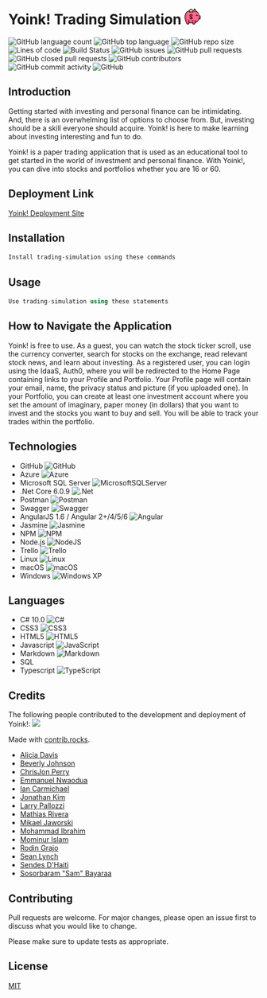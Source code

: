 # Yoink! Trading Simulation ![Yoink! Pig](https://github.com/071822-dotnet-ext-batch-org/Trading-Simulation/blob/development/client/src/favicon-32x32.png?raw=true)

![GitHub language count](https://img.shields.io/github/languages/count/071822-dotnet-ext-batch-org/Trading-Simulation)
![GitHub top language](https://img.shields.io/github/languages/top/071822-dotnet-ext-batch-org/Trading-Simulation)
![GitHub repo size](https://img.shields.io/github/repo-size/071822-dotnet-ext-batch-org/Trading-Simulation)
![Lines of code](https://img.shields.io/tokei/lines/github/071822-dotnet-ext-batch-org/Trading-Simulation)
![Build Status](https://dev.azure.com/YoinkP3/Yoink%20Pipeline/_apis/build/status/Yoink%20Pipeline?branchName=development)
![GitHub issues](https://img.shields.io/github/issues/071822-dotnet-ext-batch-org/Trading-Simulation)
![GitHub pull requests](https://img.shields.io/github/issues-pr/071822-dotnet-ext-batch-org/Trading-Simulation)
![GitHub closed pull requests](https://img.shields.io/github/issues-pr-closed/071822-dotnet-ext-batch-org/Trading-Simulation)
![GitHub contributors](https://img.shields.io/github/contributors/071822-dotnet-ext-batch-org/Trading-Simulation)
![GitHub commit activity](https://img.shields.io/github/commit-activity/m/071822-dotnet-ext-batch-org/Trading-Simulation)
![GitHub](https://img.shields.io/github/license/071822-dotnet-ext-batch-org/Trading-Simulation)

## Introduction

Getting started with investing and personal finance can be intimidating. And, there is an overwhelming list of options to choose from. But, investing should be a skill everyone should acquire. Yoink! is here to make learning about investing interesting and fun to do.

Yoink! is a paper trading application that is used as an educational tool to get started in the world of investment and personal finance. With Yoink!, you can dive into stocks and portfolios whether you are 16 or 60.

## Deployment Link

[Yoink! Deployment Site](https://yoinktestclient.azurewebsites.net/home)

## Installation

```bash
Install trading-simulation using these commands
```

## Usage

```C#
Use trading-simulation using these statements
```

## How to Navigate the Application

Yoink! is free to use. As a guest, you can watch the stock ticker scroll, use the currency converter, search for stocks on the exchange, read relevant stock news, and learn about investing. As a registered user, you can login using the IdaaS, Auth0, where you will be redirected to the Home Page containing links to your Profile and Portfolio. Your Profile page will contain your email, name, the privacy status and picture (if you uploaded one). In your Portfolio, you can create at least one investment account where you set the amount of imaginary, paper money (in dollars) that you want to invest and the stocks you want to buy and sell. You will be able to track your trades within the portfolio.

## Technologies

* GitHub ![GitHub](https://img.shields.io/badge/github-%23121011.svg?style=for-the-badge&logo=github&logoColor=white)
* Azure ![Azure](https://img.shields.io/badge/azure-%230072C6.svg?style=for-the-badge&logo=microsoftazure&logoColor=white)
* Microsoft SQL Server ![MicrosoftSQLServer](https://img.shields.io/badge/Microsoft%20SQL%20Sever-CC2927?style=for-the-badge&logo=microsoft%20sql%20server&logoColor=white)
* .Net Core 6.0.9 ![.Net](https://img.shields.io/badge/.NET-5C2D91?style=for-the-badge&logo=.net&logoColor=white)
* Postman ![Postman](https://img.shields.io/badge/Postman-FF6C37?style=for-the-badge&logo=postman&logoColor=white)
* Swagger ![Swagger](https://img.shields.io/badge/-Swagger-%23Clojure?style=for-the-badge&logo=swagger&logoColor=white)
* AngularJS 1.6 / Angular 2+/4/5/6 ![Angular](https://img.shields.io/badge/angular-%23DD0031.svg?style=for-the-badge&logo=angular&logoColor=white)
* Jasmine ![Jasmine](https://img.shields.io/badge/-Jasmine-%238A4182?style=for-the-badge&logo=Jasmine&logoColor=white)
* NPM ![NPM](https://img.shields.io/badge/NPM-%23000000.svg?style=for-the-badge&logo=npm&logoColor=white)
* Node.js ![NodeJS](https://img.shields.io/badge/node.js-6DA55F?style=for-the-badge&logo=node.js&logoColor=white)
* Trello ![Trello](https://img.shields.io/badge/Trello-%23026AA7.svg?style=for-the-badge&logo=Trello&logoColor=white)
* Linux ![Linux](https://img.shields.io/badge/Linux-FCC624?style=for-the-badge&logo=linux&logoColor=black)
* macOS ![macOS](https://img.shields.io/badge/mac%20os-000000?style=for-the-badge&logo=macos&logoColor=F0F0F0)
* Windows ![Windows XP](https://img.shields.io/badge/Windows%20xp-003399?style=for-the-badge&logo=windowsxp&logoColor=white)

## Languages

* C# 10.0 ![C#](https://img.shields.io/badge/c%23-%23239120.svg?style=for-the-badge&logo=c-sharp&logoColor=white)
* CSS3 ![CSS3](https://img.shields.io/badge/css3-%231572B6.svg?style=for-the-badge&logo=css3&logoColor=white)
* HTML5 ![HTML5](https://img.shields.io/badge/html5-%23E34F26.svg?style=for-the-badge&logo=html5&logoColor=white)
* Javascript ![JavaScript](https://img.shields.io/badge/javascript-%23323330.svg?style=for-the-badge&logo=javascript&logoColor=%23F7DF1E)
* Markdown ![Markdown](https://img.shields.io/badge/markdown-%23000000.svg?style=for-the-badge&logo=markdown&logoColor=white)
* SQL 
* Typescript ![TypeScript](https://img.shields.io/badge/typescript-%23007ACC.svg?style=for-the-badge&logo=typescript&logoColor=white)

## Credits
The following people contributed to the development and deployment of Yoink!:
<a href="https://github.com/071822-dotnet-ext-batch-org/Trading-Simulation/graphs/contributors">
  <img src="https://contrib.rocks/image?repo=071822-dotnet-ext-batch-org/Trading-Simulation" />
</a>

Made with [contrib.rocks](https://contrib.rocks).

* [Alicia Davis](https://github.com/aliciadavisrevature1)
* [Beverly Johnson](https://github.com/beverlyjohnsonrevature1)
* [ChrisJon Perry](https://github.com/ChrisjonPerryrevature1)
* [Emmanuel Nwaodua](https://github.com/emmanuelnwaoduarevature1)
* [Ian Carmichael](https://github.com/iancarmichaelrevature1)
* [Jonathan Kim](https://github.com/jonathankimrevature1)
* [Larry Pallozzi](https://github.com/LarryPallozziRevature1)
* [Mathias Rivera](https://github.com/mathiasriverarevature1)
* [Mikael Jaworski](https://github.com/mikaeljaworskirevature1)
* [Mohammad Ibrahim](https://github.com/mohammadIbrahimrevature1)
* [Mominur Islam](https://github.com/mominurislamrevature1)
* [Rodin Grajo](https://github.com/RodinGrajoRevature1)
* [Sean Lynch](https://github.com/SeanLynchRevature1)
* [Sendes D'Haiti](https://github.com/sendesdhaitiRevature1)
* [Sosorbaram "Sam" Bayaraa](https://github.com/SosorbaramBayaraaRevature1)


## Contributing

Pull requests are welcome. For major changes, please open an issue first to discuss what you would like to change.

Please make sure to update tests as appropriate.

## License

[MIT](https://choosealicense.com/licenses/mit/)
